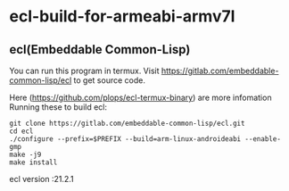 # ecl-build-for-armeabi-armv7l

## ecl(Embeddable Common-Lisp)
You can run this program in termux.
Visit https://gitlab.com/embeddable-common-lisp/ecl to get source code.

Here (https://github.com/plops/ecl-termux-binary) are more infomation
Running these to build ecl:

```Shell
git clone https://gitlab.com/embeddable-common-lisp/ecl.git
cd ecl
./configure --prefix=$PREFIX --build=arm-linux-androideabi --enable-gmp
make -j9
make install
```
ecl version :21.2.1
